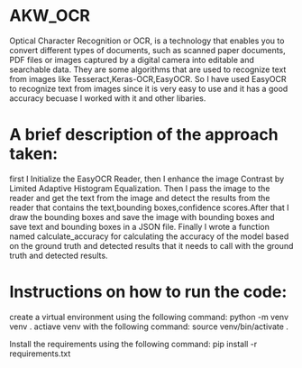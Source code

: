 # AKW_OCR
Optical Character Recognition or OCR, is a technology that enables you to convert different types of documents, such as scanned paper documents, PDF files or images captured by a digital camera into editable and searchable data.
They are some algorithms that are used to recognize text from images like Tesseract,Keras-OCR,EasyOCR.
So I have used EasyOCR to recognize text from images since it is very easy to use and it has a good accuracy becuase I worked with it and other libaries.

# A brief description of the approach taken:
first I Initialize the EasyOCR Reader, then I enhance the image Contrast by Limited Adaptive Histogram Equalization.
Then I pass the image to the reader and get the text from the image and detect the results from the reader that contains the text,bounding boxes,confidence scores.After that I draw the bounding boxes and save the image with bounding boxes and save text and bounding boxes in a JSON file.
Finally I wrote a function named calculate_accuracy for calculating the accuracy of the model based on the ground truth and detected results that it needs to call with the ground truth and detected results.



# Instructions on how to run the code: 

create a virtual environment using the following command:
python -m venv venv .
actiave venv with the following command: 
source venv/bin/activate .


Install the requirements using the following command: 
pip install -r requirements.txt

